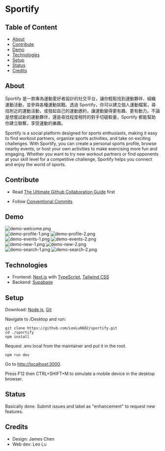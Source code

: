 # Sportify

## Table of Content

- [About](#about)
- [Contribute](#contribute)
- [Demo](#demo)
- [Technologies](#technologies)
- [Setup](#setup)
- [Status](#status)
- [Credits](#credits)

## About

Sportify 是一款專為運動愛好者設計的社交平台，讓你輕鬆找到運動夥伴、組織運動活動，並參與各種運動挑戰。透過 Sportify，你可以建立個人運動檔案，尋找附近的運動活動，或發起自己的運動邀約，讓運動變得更有趣、更有動力。不論是想嘗試新的運動夥伴，還是尋找程度相符的對手切磋較量，Sportify 都能幫助你建立聯繫，享受運動的樂趣。

Sportify is a social platform designed for sports enthusiasts, making it easy to find workout partners, organize sports activities, and take on exciting challenges. With Sportify, you can create a personal sports profile, browse nearby events, or host your own activities to make exercising more fun and engaging. Whether you want to try new workout partners or find opponents at your skill level for a competitive challenge, Sportify helps you connect and enjoy the world of sports.

## Contribute

- Read [The Ultimate Github Collaboration Guide](https://medium.com/@jonathanmines/the-ultimate-github-collaboration-guide-df816e98fb67) first

- Follow [Conventional Commits](https://www.conventionalcommits.org/en/v1.0.0/)

## Demo

![demo-welcome.png](/demo/demo-welcome.png)<br/>
![demo-profile-1.png](/demo/demo-profile-1.png)
![demo-profile-2.png](/demo/demo-profile-2.png)<br/>
![demo-events-1.png](/demo/demo-events-1.png)
![demo-events-2.png](/demo/demo-events-2.png)<br/>
![demo-new-1.png](/demo/demo-new-1.png)
![demo-new-2.png](/demo/demo-new-2.png)<br/>
![demo-search-1.png](/demo/demo-search-1.png)
![demo-search-2.png](/demo/demo-search-2.png)

## Technologies

- Frontend: [Next.js](https://nextjs.org/) with [TypeScript](https://www.typescriptlang.org/), [Tailwind CSS](https://tailwindcss.com/)
- Backend: [Supabase](https://supabase.com/)

## Setup

Download: [Node.js](https://nodejs.org/en), [Git](https://git-scm.com/downloads)

Navigate to /Desktop and run:

```
git clone https://github.com/LeoLu0602/sportify.git
cd ./sportify
npm install
```

Request .env.local from the maintainer and put it in the root.

```
npm run dev
```

Go to [http://localhost:3000](http://localhost:3000).

Press F12 then CTRL+SHIFT+M to simulate a mobile device in the desktop browser.

## Status

Basically done. Submit issues and label as "enhancement" to request new features.

## Credits

- Design: James Chen
- Web dev: Leo Lu
